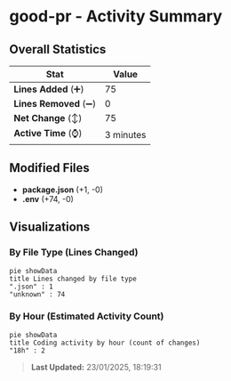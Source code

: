# good-pr - Activity Summary 

## Overall Statistics

| Stat                   | Value                                                             |
| ---------------------- | ----------------------------------------------------------------- |
| **Lines Added** (➕)   | 75                                          |
| **Lines Removed** (➖) | 0                                        |
| **Net Change** (↕)    | 75                |
| **Active Time** (⌚)   | 3 minutes |


## Modified Files
- **package.json** (+1, -0)
- **.env** (+74, -0)

## Visualizations

### By File Type (Lines Changed)

```mermaid
pie showData
title Lines changed by file type
".json" : 1
"unknown" : 74
```

### By Hour (Estimated Activity Count)

```mermaid
pie showData
title Coding activity by hour (count of changes)
"18h" : 2
```


> **Last Updated:** 23/01/2025, 18:19:31